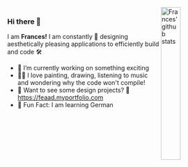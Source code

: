 
<img align="right" alt="Frances' github stats" width="30%" src="https://github-readme-stats.vercel.app/api/top-langs/?username=Frances515&theme=prussian">

### Hi there 👋

I am **Frances!** I am constantly 🎨 designing aesthetically pleasing applications to efficiently build and code 🛠

- 🤫 I’m currently working on something exciting 
- 🧑‍🎨 I love painting, drawing, listening to music and wondering why the code won't compile!
- 💼 Want to see some design projects? 👀 https://feaad.myportfolio.com
- 💬 Fun Fact: I am learning German

<!---[![Top Langs](https://github-readme-stats.vercel.app/api/top-langs/?username=Frances515&theme=prussian)](https://github.com/frances515)--->


